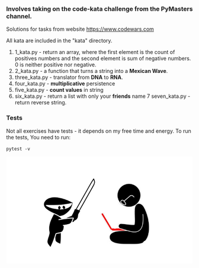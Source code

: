### Involves taking on the code-kata challenge from the PyMasters channel. 
Solutions for tasks from website https://www.codewars.com

All kata are included in the "kata" directory.

1. 1_kata.py - return an array, where the first element is the count of positives numbers and the second element is sum of negative numbers. 0 is neither positive nor negative.
2. 2_kata.py -  a function that turns a string into a **Mexican Wave**.
3. three_kata.py - translator from **DNA** to **RNA**.
4. four_kata.py - **multiplicative** persistence
5. five_kata.py - **count values** in string
6. six_kata.py - return a list with only your **friends** name
7  seven_kata.py - return reverse string.


### Tests
Not all exercises have tests - it depends on my free time and energy.
To run the tests, You need to run:
```shell
pytest -v
```

![code kata](static/code_kata.jpg)
